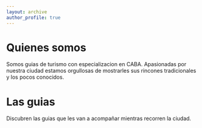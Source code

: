 ```yaml
---
layout: archive
author_profile: true
---
```


# Quienes somos

Somos guias de turismo con especializacion en CABA. Apasionadas por nuestra ciudad estamos orgullosas de mostrarles sus rincones tradicionales y los pocos conocidos.

# Las guias

Discubren las guias que les van a acompañar mientras recorren la ciudad.




